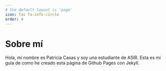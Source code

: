 ```yaml
---
# the default layout is 'page'
icon: fas fa-info-circle
order: 4
---
```

# Sobre mí

Hola, mi nombre es Patricia Casas y soy una estudiante de ASIR. Esta es mi guía de como he creado esta página de Github Pages con Jekyll.